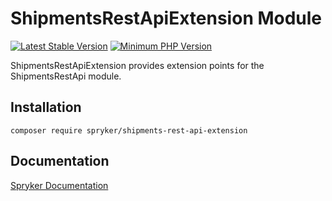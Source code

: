# ShipmentsRestApiExtension Module
[![Latest Stable Version](https://poser.pugx.org/spryker/shipments-rest-api-extension/v/stable.svg)](https://packagist.org/packages/spryker/shipments-rest-api-extension)
[![Minimum PHP Version](https://img.shields.io/badge/php-%3E%3D%208.1-8892BF.svg)](https://php.net/)

ShipmentsRestApiExtension provides extension points for the ShipmentsRestApi module.

## Installation

```
composer require spryker/shipments-rest-api-extension
```

## Documentation

[Spryker Documentation](https://docs.spryker.com)
